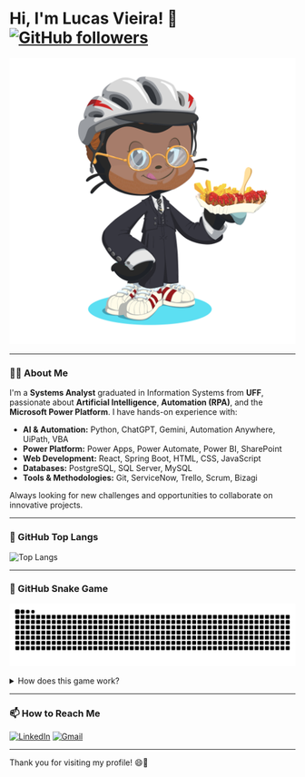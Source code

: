 # Hi, I'm Lucas Vieira! 👋  [![GitHub followers](https://img.shields.io/github/followers/lucas-kiozy?style=social)](https://github.com/lucas-kiozy)

![Octocat](./octocat-1753748422577.png#gh-light-mode-only)

---

### 👨‍💻 About Me

I'm a **Systems Analyst** graduated in Information Systems from **UFF**, passionate about **Artificial Intelligence**, **Automation (RPA)**, and the **Microsoft Power Platform**. I have hands-on experience with:

- **AI & Automation:** Python, ChatGPT, Gemini, Automation Anywhere, UiPath, VBA
- **Power Platform:** Power Apps, Power Automate, Power BI, SharePoint
- **Web Development:** React, Spring Boot, HTML, CSS, JavaScript
- **Databases:** PostgreSQL, SQL Server, MySQL
- **Tools & Methodologies:** Git, ServiceNow, Trello, Scrum, Bizagi

Always looking for new challenges and opportunities to collaborate on innovative projects.

---

### 🚀 GitHub Top Langs

![Top Langs](https://github-readme-stats.vercel.app/api/top-langs/?username=lucas-kiozy&layout=compact&theme=radical)

---

### 🐍 GitHub Snake Game

![snake gif](https://github.com/lucas-kiozy/lucas-kiozy/blob/output/github-contribution-grid-snake.svg)

<details>
  <summary>How does this game work?</summary>
  The GitHub contribution graph transforms into a Snake Game, dynamically representing my contributions over time.
  
  Credits to [Platane/snk](https://github.com/Platane/snk).
</details>

---

### 📫 How to Reach Me

[![LinkedIn](https://img.shields.io/badge/LinkedIn-0077B5?style=flat&logo=linkedin&logoColor=white)](https://www.linkedin.com/in/lucasvsilva)
[![Gmail](https://img.shields.io/badge/Gmail-D14836?style=flat&logo=gmail&logoColor=white)](mailto:L_vieira@hotmail.com.br)

---

Thank you for visiting my profile! 😄🚀
